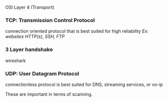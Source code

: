 OSI Layer 4 (Transport)

### TCP: Transmission Control Protocol
connection oriented protocol that is best suited 
for high reliability 
_Ex: websites HTTP(s), SSH, FTP_

### 3 Layer handshake
wireshark


### UDP: User Datagram Protocol 
connectionless protocol is best suited for 
DNS, streaming services, or vo-ip 

These are important in terms of scanning.
 
